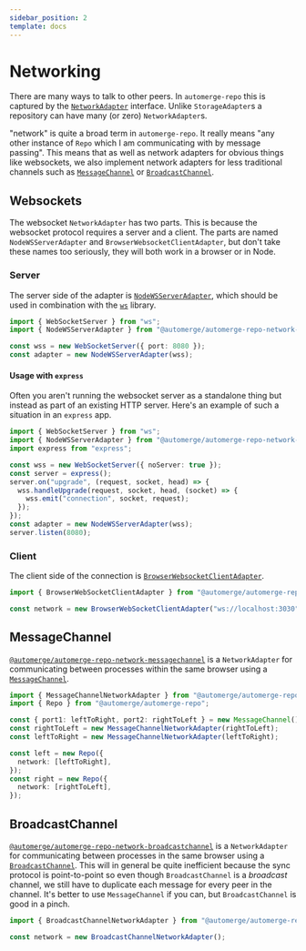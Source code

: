 ```yaml
---
sidebar_position: 2
template: docs
---
```


# Networking

There are many ways to talk to other peers. In `automerge-repo` this is captured by the [`NetworkAdapter`](https://automerge.org/automerge-repo/classes/_automerge_automerge_repo.NetworkAdapter.html) interface. Unlike `StorageAdapter`s a repository can have many (or zero) `NetworkAdapter`s.

"network" is quite a broad term in `automerge-repo`. It really means "any other instance of `Repo` which I am communicating with by message passing". This means that as well as network adapters for obvious things like websockets, we also implement network adapters for less traditional channels such as [`MessageChannel`](https://developer.mozilla.org/en-US/docs/Web/API/MessageChannel) or [`BroadcastChannel`](https://developer.mozilla.org/en-US/docs/Web/API/BroadcastChannel).

## Websockets

The websocket `NetworkAdapter` has two parts. This is because the websocket protocol requires a server and a client. The parts are named `NodeWSServerAdapter` and `BrowserWebsocketClientAdapter`, but don't take these names too seriously, they will both work in a browser or in Node.

### Server

The server side of the adapter is [`NodeWSServerAdapter`](https://automerge.org/automerge-repo/classes/_automerge_automerge_repo_network_websocket.NodeWSServerAdapter.html), which should be used in combination with the [`ws`](https://www.npmjs.com/package/ws) library.

```typescript
import { WebSocketServer } from "ws";
import { NodeWSServerAdapter } from "@automerge/automerge-repo-network-websocket";

const wss = new WebSocketServer({ port: 8080 });
const adapter = new NodeWSServerAdapter(wss);
```

#### Usage with `express`

Often you aren't running the websocket server as a standalone thing but instead as part of an existing HTTP server. Here's an example of such a situation in an `express` app.

```typescript
import { WebSocketServer } from "ws";
import { NodeWSServerAdapter } from "@automerge/automerge-repo-network-websocket";
import express from "express";

const wss = new WebSocketServer({ noServer: true });
const server = express();
server.on("upgrade", (request, socket, head) => {
  wss.handleUpgrade(request, socket, head, (socket) => {
    wss.emit("connection", socket, request);
  });
});
const adapter = new NodeWSServerAdapter(wss);
server.listen(8080);
```

### Client

The client side of the connection is [`BrowserWebsocketClientAdapter`](https://automerge.org/automerge-repo/classes/_automerge_automerge_repo_network_websocket.BrowserWebSocketClientAdapter.html).

```typescript
import { BrowserWebSocketClientAdapter } from "@automerge/automerge-repo-network-websocket";

const network = new BrowserWebSocketClientAdapter("ws://localhost:3030");
```

## MessageChannel

[`@automerge/automerge-repo-network-messagechannel`](https://automerge.org/automerge-repo/modules/_automerge_automerge_repo_network_messagechannel.html) is a `NetworkAdapter` for communicating between processes within the same browser using a [`MessageChannel`](https://developer.mozilla.org/en-US/docs/Web/API/MessageChannel).

```typescript
import { MessageChannelNetworkAdapter } from "@automerge/automerge-repo-network-messagechannel";
import { Repo } from "@automerge/automerge-repo";

const { port1: leftToRight, port2: rightToLeft } = new MessageChannel();
const rightToLeft = new MessageChannelNetworkAdapter(rightToLeft);
const leftToRight = new MessageChannelNetworkAdapter(leftToRight);

const left = new Repo({
  network: [leftToRight],
});
const right = new Repo({
  network: [rightToLeft],
});
```

## BroadcastChannel

[`@automerge/automerge-repo-network-broadcastchannel`](https://automerge.org/automerge-repo/modules/_automerge_automerge_repo_network_broadcastchannel.html) is a `NetworkAdapter` for communicating between processes in the same browser using a [`BroadcastChannel`](https://developer.mozilla.org/en-US/docs/Web/API/BroadcastChannel). This will in general be quite inefficient because the sync protocol is point-to-point so even though `BroadcastChannel` is a _broadcast_ channel, we still have to duplicate each message for every peer in the channel. It's better to use `MessageChannel` if you can, but `BroadcastChannel` is good in a pinch.

```typescript
import { BroadcastChannelNetworkAdapter } from "@automerge/automerge-repo-network-broadcastchannel";

const network = new BroadcastChannelNetworkAdapter();
```
